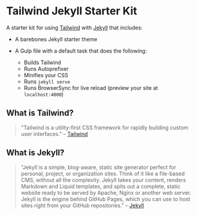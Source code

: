 # Tailwind Jekyll Starter Kit
A starter kit for using [Tailwind](https://tailwindcss.com) with [Jekyll](https://jekyllrb.com/) that includes:
* A barebones Jekyll starter theme
* A Gulp file with a default task that does the following:

    * Builds Tailwind
    * Runs Autoprefixer
    * Minifies your CSS
    * Runs `jekyll serve`
    * Runs BrowserSync for live reload (preview your site at `localhost:4000`)

## What is Tailwind?
>"Tailwind is a utility-first CSS framework for rapidly building custom user interfaces." – [Tailwind](https://tailwindcss.com)

## What is Jekyll?
>"Jekyll is a simple, blog-aware, static site generator perfect for personal, project, or organization sites. Think of it like a file-based CMS, without all the complexity. Jekyll takes your content, renders Markdown and Liquid templates, and spits out a complete, static website ready to be served by Apache, Nginx or another web server. Jekyll is the engine behind GitHub Pages, which you can use to host sites right from your GitHub repositories." – [Jekyll](https://jekyllrb.com/)
